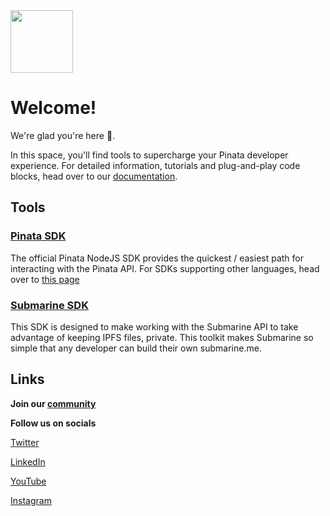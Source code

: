 <img src="https://assets.pinata.cloud/pinnie.png" width="100"   />

# Welcome!

We're glad you're here 🎉.

In this space, you'll find tools to supercharge your Pinata developer experience.
For detailed information, tutorials and plug-and-play code blocks, head over to our [documentation](https://docs.pinata.cloud/).

## Tools

### [Pinata SDK](https://github.com/PinataCloud/Pinata-SDK)
The official Pinata NodeJS SDK provides the quickest / easiest path for interacting with the Pinata API. For SDKs supporting other languages, head over to [this page](https://docs.pinata.cloud/sdks)

### [Submarine SDK](https://github.com/PinataCloud/pinata-submarine)
This SDK is designed to make working with the Submarine API to take advantage of keeping IPFS files, private. This toolkit makes Submarine so simple that any developer can build their own submarine.me.

## Links

**Join our [community](https://discord.com/invite/pinata)**


**Follow us on socials**

[Twitter](https://twitter.com/pinatacloud)

[LinkedIn](https://www.linkedin.com/company/pinatacloud)

[YouTube](https://www.youtube.com/c/Pinatacloud)

[Instagram](https://www.instagram.com/pinata.cloud/)

